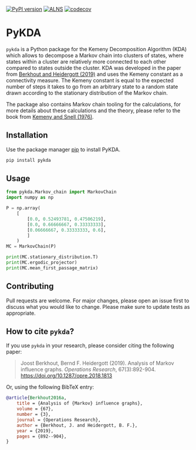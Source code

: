 [![PyPI version](https://badge.fury.io/py/pykda.svg)](https://badge.fury.io/py/pykda)
[![ALNS](https://github.com/JoostBerkhout/PyKDA/actions/workflows/PyKDA.yml/badge.svg)](https://github.com/JoostBerkhout/PyKDA/actions/workflows/PyKDA.yml)
[![codecov](https://codecov.io/gh/JoostBerkhout/PyKDA/graph/badge.svg?token=M4WF9A5ZML)](https://codecov.io/gh/JoostBerkhout/PyKDA)

# PyKDA

`pykda` is a Python package for the Kemeny Decomposition Algorithm (KDA) which 
allows to decompose a Markov chain into clusters of states, where states within
a cluster are relatively more connected to each other compared to states outside
the cluster. KDA was developed in the paper from [Berkhout and Heidergott (2019)](https://pubsonline-informs-org.vu-nl.idm.oclc.org/doi/10.1287/opre.2018.1813)
and uses the Kemeny constant as a connectivity measure. The Kemeny constant
is equal to the expected number of steps it takes to go from an arbitrary state
to a random state drawn according to the stationary distribution of the Markov
chain.

The package also contains Markov chain tooling for the calculations, for more
details about these calculations and the theory, please refer to the book from
[Kemeny and Snell (1976)](https://link-springer-com.vu-nl.idm.oclc.org/book/9780387901923).

## Installation

Use the package manager [pip](https://pip.pypa.io/en/stable/) to install PyKDA.

```bash
pip install pykda
```

## Usage

```python
from pykda.Markov_chain import MarkovChain
import numpy as np

P = np.array(
    [
        [0.0, 0.52493781, 0.47506219],
        [0.0, 0.66666667, 0.33333333],
        [0.06666667, 0.33333333, 0.6],
        ]
    )
MC = MarkovChain(P)

print(MC.stationary_distribution.T)
print(MC.ergodic_projector)
print(MC.mean_first_passage_matrix)
```

## Contributing

Pull requests are welcome. For major changes, please open an issue first
to discuss what you would like to change. 
Please make sure to update tests as appropriate.

## How to cite `pykda`?

If you use `pykda` in your research, please consider citing the following paper:

> Joost Berkhout, Bernd F. Heidergott (2019).
> Analysis of Markov influence graphs. 
> _Operations Research_, 67(3):892-904.
> https://doi.org/10.1287/opre.2018.1813

Or, using the following BibTeX entry:

```bibtex
@article{Berkhout2016a,
	title = {Analysis of {Markov} influence graphs},
	volume = {67},
	number = {3},
	journal = {Operations Research},
	author = {Berkhout, J. and Heidergott, B. F.},
	year = {2019},
	pages = {892--904},
}
```
